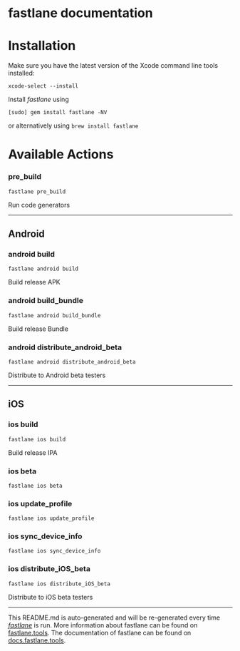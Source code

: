 fastlane documentation
================
# Installation

Make sure you have the latest version of the Xcode command line tools installed:

```
xcode-select --install
```

Install _fastlane_ using
```
[sudo] gem install fastlane -NV
```
or alternatively using `brew install fastlane`

# Available Actions
### pre_build
```
fastlane pre_build
```
Run code generators

----

## Android
### android build
```
fastlane android build
```
Build release APK
### android build_bundle
```
fastlane android build_bundle
```
Build release Bundle
### android distribute_android_beta
```
fastlane android distribute_android_beta
```
Distribute to Android beta testers

----

## iOS
### ios build
```
fastlane ios build
```
Build release IPA
### ios beta
```
fastlane ios beta
```

### ios update_profile
```
fastlane ios update_profile
```

### ios sync_device_info
```
fastlane ios sync_device_info
```

### ios distribute_iOS_beta
```
fastlane ios distribute_iOS_beta
```
Distribute to iOS beta testers

----

This README.md is auto-generated and will be re-generated every time [_fastlane_](https://fastlane.tools) is run.
More information about fastlane can be found on [fastlane.tools](https://fastlane.tools).
The documentation of fastlane can be found on [docs.fastlane.tools](https://docs.fastlane.tools).
